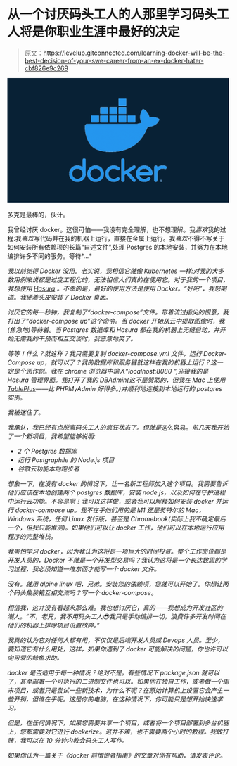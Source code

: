 # 从一个讨厌码头工人的人那里学习码头工人将是你职业生涯中最好的决定

> 原文：<https://levelup.gitconnected.com/learning-docker-will-be-the-best-decision-of-your-swe-career-from-an-ex-docker-hater-cbf826e9c269>

![](img/9f66b4e47dcb40a4391c0984e8a176a2.png)

多克是最棒的，伙计。

我曾经讨厌 docker。这很可怕——我没有完全理解，也不想理解。我*喜欢*我的过程:我*喜欢*写代码并在我的机器上运行，直接在金属上运行。我*喜欢*不得不写关于如何安装所有依赖项的长篇“自述文件”,处理 Postgres 的本地安装，并努力在本地编排许多不同的服务。等待*…*

*我以前觉得 Docker 没用。老实说，我相信它就像 Kubernetes 一样:对我的大多数用例来说都是过度工程化的，无法相信人们真的在使用它。对于我的一个项目，我想使用 [Hasura](https://hasura.io) 。不幸的是，最好的使用方法是使用 Docker。“好吧”，我怒喝道。我硬着头皮安装了 Docker 桌面。*

*讨厌它的每一秒钟，我复制了“docker-compose”文件。带着流过指尖的恨意，我打出了“docker-compose up”这个命令。当 docker 开始从云中提取图像时，我(焦急地)等待着。当 Postgres 数据库和 Hasura 都在我的机器上无缝启动，并开始无需我的干预而相互交谈时，我恶意地笑了。*

**等等*！什么？就这样？我只需要复制 docker-compose.yml 文件，运行 Docker-Compose up，就可以了？我的数据库和服务器就这样在我的机器上运行？这一定是个恶作剧。我在 chrome 浏览器中输入“localhost:8080 ”,迎接我的是 Hasura 管理界面。我打开了我的 DBAdmin(这不是赞助的，但我在 Mac 上使用[TablePlus](http://tableplus.com/)——比 PHPMyAdmin 好得多。)并顺利地连接到本地运行的 postgres 实例。*

*我被迷住了。*

*我承认，我已经有点脱离码头工人的疯狂状态了。但就是*这么容易。*前几天我开始了一个新项目，我希望能够说明:*

*   *2 个 Postgres 数据库*
*   *运行 Postgraphile 的 Node.js 项目*
*   *谷歌云功能本地跑步者*

*想象一下，在没有 docker 的情况下，让一名新工程师加入这个项目。我需要告诉他们应该在本地创建两个 postgres 数据库，安装 node.js，以及如何在守护进程中运行云功能。不容易啊！我可以这样做，或者我可以解释如何安装 docker 并运行 docker-compose up。我不在乎他们用的是 M1 还是英特尔的 Mac，Windows 系统，任何 Linux 发行版，甚至是 Chromebook(实际上我不确定最后一个，但我只能推测)。如果他们可以让 docker 工作，他们可以在本地运行应用程序的完整堆栈。*

*我害怕学习 docker，因为我认为这将是一项巨大的时间投资。整个工作岗位都是开发人员的，Docker 不就是一个开发型交易吗？我认为这将是一个长达数周的学习过程，我必须知道一堆东西才能写一个 docker 文件。*

*没有。就用 alpine linux 吧，兄弟。安装您的依赖项，您就可以开始了。你想让两个码头集装箱互相交流吗？写一个 docker-compose。*

*相信我，这并没有看起来那么难。我也想讨厌它，真的——我想成为开发社区的潮人。“不，老兄，我不用码头工人😎我只是手动编排一切，浪费许多开发时间在他们的机器上排除项目设置故障。”*

*我真的认为它对任何人都有用，不仅仅是后端开发人员或 Devops 人员。至少，要知道它有什么用处，这样，如果你遇到了 docker 可能解决的问题，你也许可以向可爱的鲸鱼求助。*

*docker 是否适用于每一种情况？绝对不是。有些情况下 package.json 就可以了，甚至部署一个可执行的二进制文件也可以。如果你在独自工作，或者做一个周末项目，或者只是尝试一些新技术，为什么不呢？在原始计算机上设置它会产生一些开销，但谁在乎呢。这是你的电脑，在这种情况下，你可能只是想开始快速学习。*

*但是，在任何情况下，如果您需要共享一个项目，或者将一个项目部署到多台机器上，您都需要对它进行 dockerize。这并不难，也不需要两个小时的教程。我敢打赌，我可以在 10 分钟内教会码头工人写作。*

*如果你认为一篇关于《docker 前憎恨者指南》的文章对你有帮助，请发表评论。*